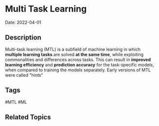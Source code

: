 # Multi Task Learning

Date: 2022-04-01

## Description
Multi-task learning (MTL) is a subfield of machine learning in which **multiple learning tasks** are solved **at the same time**, while exploiting commonalities and differences across tasks. This can result in **improved learning efficiency** and **prediction accuracy** for the task-specific models, when compared to training the models separately. Early versions of MTL were called "hints"


## Tags
#MTL #ML

## Related Topics